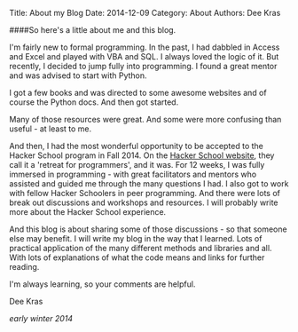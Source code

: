 Title: About my Blog
Date: 2014-12-09
Category: About
Authors: Dee Kras

####So here's a little about me and this blog.

I'm fairly new to formal programming. In the past, I had dabbled in Access and Excel and played with VBA and SQL.  I always loved the logic of it.  But recently, I decided to jump fully into programming. I found a great mentor and was advised to start with Python. 

I got a few books and was directed to some awesome websites and of course the Python docs. And then got started.

Many of those resources were great.  And some were more confusing than useful - at least to me.  

And then, I had the most wonderful opportunity to be accepted to the Hacker School program in Fall 2014. On the [Hacker School website](https://www.hackerschool.com/), they call it a 'retreat for programmers', and it was. For 12 weeks, I was fully immersed in programming - with great facilitators and mentors who assisted and guided me through the many questions I had.  I also got to work with fellow Hacker Schoolers in peer programming. And there were lots of break out discussions and workshops and resources.  I will probably write more about the Hacker School experience.

And this blog is about sharing some of those discussions - so that someone else may benefit.  I will write my blog in the way that I learned. Lots of practical application of the many different methods and libraries and all. With lots of explanations of what the code means and links for further reading.

I'm always learning, so your comments are helpful.

Dee Kras

*early winter 2014*